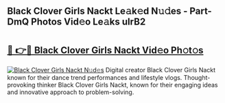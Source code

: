## Black Clover Girls Nackt Le𝚊k𝚎d N𝚞𝚍es - Part-DmQ Photos Vid𝚎o Le𝚊ks uIrB2

# <h2><a href="http://fb8tul.evod.top/?m=Black+Clover+Girls+Nackt">🔗 👉🔴 Black Clover Girls Nackt Vid𝚎o Ph𝚘t𝚘s</a></h2>

[![Black Clover Girls Nackt N𝚞d𝚎s](https://i.imgur.com/8V9OHl7.gif)](http://fb8tul.evod.top/?m=Black+Clover+Girls+Nackt)
Digital creator Black Clover Girls Nackt known for their dance trend performances and lifestyle vlogs. Thought-provoking thinker Black Clover Girls Nackt, known for their engaging ideas and innovative approach to problem-solving. 
